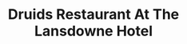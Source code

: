 ---
title: "Druids Restaurant At The Lansdowne Hotel"
address: "Landsdowne Hotel, 27 to 29 Pembroke Road, Dublin City Area South, Co. Dublin"
tel: "+353 (0)16 68 2522"
county: "Dublin"
category: "Irish Restaurants"
type: "Content"
lat: "53.33171463012695"
lng: "-6.2355756759643555"
---